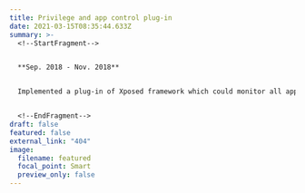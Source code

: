 ```yaml
---
title: Privilege and app control plug-in
date: 2021-03-15T08:35:44.633Z
summary: >-
  <!--StartFragment-->


  **Sep. 2018 - Nov. 2018**


  Implemented a plug-in of Xposed framework which could monitor all applications and control their behaviors. This plug-in could monitor/audit/block sensitive api calls related to user privacy by hooking all these apis. Blacklist and whitelist were also involved in this plug-in to help manage applications.


  <!--EndFragment-->
draft: false
featured: false
external_link: "404"
image:
  filename: featured
  focal_point: Smart
  preview_only: false
---
```

